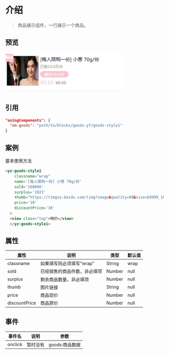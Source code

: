 
# 介绍

> 商品展示组件，一行展示一个商品。

## 预览
![组件效果](image/goods-style1.png)

## 引用
```json
"usingComponents": {
  "em-goods": "path/to/blocks/goods-yf/goods-style1"
}
```

## 案例

基本使用方法
```html
<yz-goods-style1
    classname="wrap"
    name='[每人限购一份] 小葱 70g/份'
    sold='100000'
    surplus='1923'
    thumb="https://timgsa.baidu.com/timg?image&quality=80&size=b9999_10000&sec=1563613406943&di=32463e9ffc64925fb152d8b4493b4b36&imgtype=0&src=http%3A%2F%2Fs9.sinaimg.cn%2Fmw690%2F006hikKrzy7pzDEQbFe68%26690"
    price='10'
    discountPrice='30'
  >
  <view class="top">特价</view>
  </yz-goods-style1>
```

## 属性

| 属性 | 说明 | 类型 | 默认值 |
| --- | --- | --- | --- |
| classname | 如果填写则必须填写“wrap” | String | wrap |
| sold | 已经销售的商品件数，非必填项 | Number | null |
| surplus | 剩余商品数量，非必填项 | Number | null |
| thumb | 图片链接 | String | null |
| price | 商品现价 | Number | null |
| discountPrice | 商品原价 | Number | null |


## 事件

|事件名	| 说明 | 参数|
| --- | --- | --- |
|onclick	| 暂时没有 | goods:商品数据|
